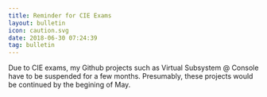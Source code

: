 ```yaml
---
title: Reminder for CIE Exams
layout: bulletin
icon: caution.svg
date: 2018-06-30 07:24:39
tag: bulletin
---
```

Due to CIE exams, my Github projects such as Virtual Subsystem @ Console have to be suspended for a few months. Presumably, these projects would be continued by the begining of May. 